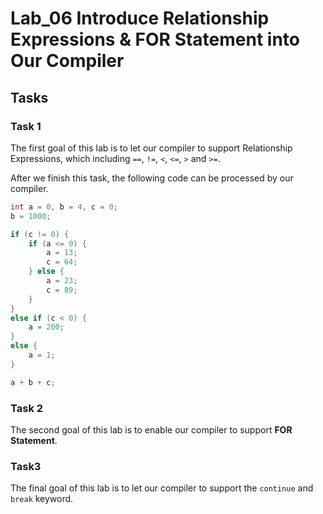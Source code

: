 # Lab_06 Introduce Relationship Expressions & FOR Statement into Our Compiler

## Tasks

### Task 1

The first goal of this lab is to let our compiler to support Relationship Expressions, which including `==`, `!=`, `<`, `<=`, `>` and `>=`.

After we finish this task, the following code can be processed by our compiler.

```C
int a = 0, b = 4, c = 0;
b = 1000;

if (c != 0) {
    if (a <= 0) {
        a = 13;
        c = 64;
    } else {
        a = 23;
        c = 89;
    }
} 
else if (c < 0) {
    a = 200;
}
else {
    a = 1;
}

a + b + c;
```

### Task 2

The second goal of this lab is to enable our compiler to support **FOR Statement**.

### Task3

The final goal of this lab is to let our compiler to support the `continue` and `break` keyword.